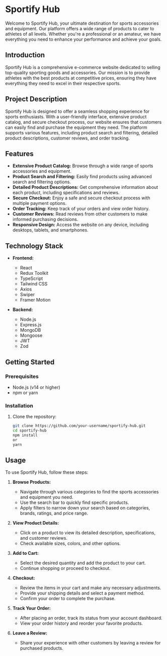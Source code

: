 # Sportify Hub

Welcome to Sportify Hub, your ultimate destination for sports accessories and equipment. Our platform offers a wide range of products to cater to athletes of all levels. Whether you're a professional or an amateur, we have everything you need to enhance your performance and achieve your goals.

## Introduction

Sportify Hub is a comprehensive e-commerce website dedicated to selling top-quality sporting goods and accessories. Our mission is to provide athletes with the best products at competitive prices, ensuring they have everything they need to excel in their respective sports.

## Project Description

Sportify Hub is designed to offer a seamless shopping experience for sports enthusiasts. With a user-friendly interface, extensive product catalog, and secure checkout process, our website ensures that customers can easily find and purchase the equipment they need. The platform supports various features, including product search and filtering, detailed product descriptions, customer reviews, and order tracking.

## Features

- **Extensive Product Catalog:** Browse through a wide range of sports accessories and equipment.
- **Product Search and Filtering:** Easily find products using advanced search and filtering options.
- **Detailed Product Descriptions:** Get comprehensive information about each product, including specifications and reviews.
- **Secure Checkout:** Enjoy a safe and secure checkout process with multiple payment options.
- **Order Tracking:** Keep track of your orders and view order history.
- **Customer Reviews:** Read reviews from other customers to make informed purchasing decisions.
- **Responsive Design:** Access the website on any device, including desktops, tablets, and smartphones.

## Technology Stack

- **Frontend:**
  - React
  - Redux Toolkit
  - TypeScript
  - Tailwind CSS
  - Axios
  - Swiper
  - Framer Motion

- **Backend:**
  - Node.js
  - Express.js
  - MongoDB
  - Mongoose
  - JWT
  - Zod

## Getting Started

### Prerequisites

- Node.js (v14 or higher)
- npm or yarn

### Installation

1. Clone the repository:
   ```bash
   git clone https://github.com/your-username/sportify-hub.git
   cd sportify-hub
   npm install
   or
   yarn

## Usage

To use Sportify Hub, follow these steps:

1. **Browse Products:**
   - Navigate through various categories to find the sports accessories and equipment you need.
   - Use the search bar to quickly find specific products.
   - Apply filters to narrow down your search based on categories, brands, ratings, and price range.

2. **View Product Details:**
   - Click on a product to view its detailed description, specifications, and customer reviews.
   - Check available sizes, colors, and other options.

3. **Add to Cart:**
   - Select the desired quantity and add the product to your cart.
   - Continue shopping or proceed to checkout.

4. **Checkout:**
   - Review the items in your cart and make any necessary adjustments.
   - Provide your shipping details and select a payment method.
   - Confirm your order to complete the purchase.

5. **Track Your Order:**
   - After placing an order, track its status from your account dashboard.
   - View your order history and reorder your favorite products.

6. **Leave a Review:**
   - Share your experience with other customers by leaving a review for purchased products.
